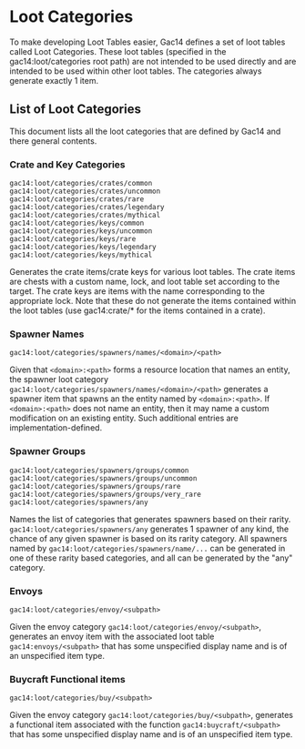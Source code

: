 # Loot Categories #
To make developing Loot Tables easier, Gac14 defines a set of loot tables called Loot Categories.  These loot tables (specified in the gac14:loot/categories root path) are not intended to be used directly and are intended to be used within other loot tables. The categories always generate exactly 1 item. 

## List of Loot Categories ##
This document lists all the loot categories that are defined by Gac14 and there general contents. 

### Crate and Key Categories ###

```
gac14:loot/categories/crates/common
gac14:loot/categories/crates/uncommon
gac14:loot/categories/crates/rare
gac14:loot/categories/crates/legendary
gac14:loot/categories/crates/mythical
gac14:loot/categories/keys/common
gac14:loot/categories/keys/uncommon
gac14:loot/categories/keys/rare
gac14:loot/categories/keys/legendary
gac14:loot/categories/keys/mythical
```

Generates the crate items/crate keys for various loot tables. 
The crate items are chests with a custom name, lock, and loot table set according to the target. The crate keys are items with the name corresponding to the appropriate lock. Note that these do not generate the items contained within the loot tables (use gac14:crate/* for the items contained in a crate). 

### Spawner Names ###

```
gac14:loot/categories/spawners/names/<domain>/<path>
```

Given that `<domain>:<path>` forms a resource location that names an entity, the spawner loot category `gac14:loot/categories/spawners/names/<domain>/<path>` generates a spawner item that spawns an the entity named by `<domain>:<path>`. 
If `<domain>:<path>` does not name an entity, then it may name a custom modification on an existing entity. Such additional entries are implementation-defined. 

### Spawner Groups ###

```
gac14:loot/categories/spawners/groups/common
gac14:loot/categories/spawners/groups/uncommon
gac14:loot/categories/spawners/groups/rare
gac14:loot/categories/spawners/groups/very_rare
gac14:loot/categories/spawners/any
```

Names the list of categories that generates spawners based on their rarity. `gac14:loot/categories/spawners/any` generates 1 spawner of any kind, the chance of any given spawner is based on its rarity category. 
All spawners named by `gac14:loot/categories/spawners/name/...` can be generated in one of these rarity based categories, and all can be generated by the "any" category. 


### Envoys ###

```
gac14:loot/categories/envoy/<subpath>
```

Given the envoy category `gac14:loot/categories/envoy/<subpath>`, generates an envoy item with the associated loot table `gac14:envoys/<subpath>` that has some unspecified display name and is of an unspecified item type. 

### Buycraft Functional items ###

```
gac14:loot/categories/buy/<subpath>
```

Given the envoy category `gac14:loot/categories/buy/<subpath>`, generates a functional item associated with the function `gac14:buycraft/<subpath>` that has some unspecified display name and is of an unspecified item type. 



